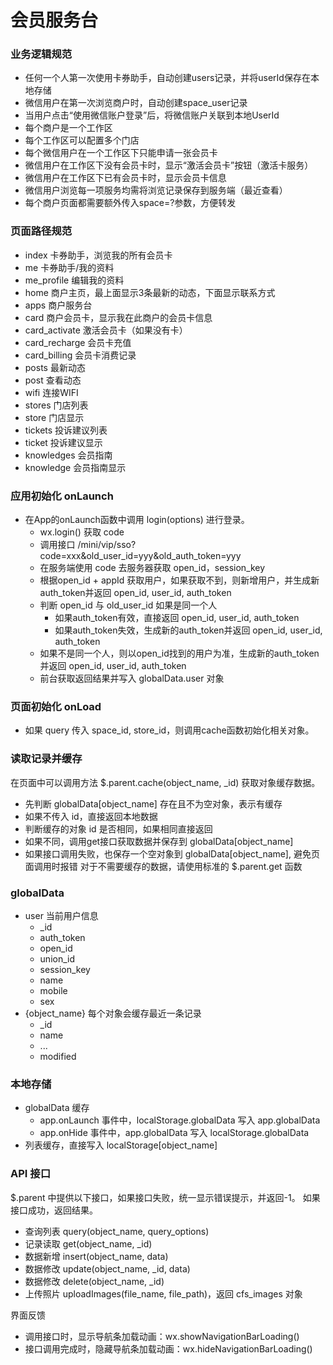 # 会员服务台

### 业务逻辑规范
- 任何一个人第一次使用卡券助手，自动创建users记录，并将userId保存在本地存储
- 微信用户在第一次浏览商户时，自动创建space_user记录
- 当用户点击“使用微信账户登录”后，将微信账户关联到本地UserId
- 每个商户是一个工作区
- 每个工作区可以配置多个门店
- 每个微信用户在一个工作区下只能申请一张会员卡
- 微信用户在工作区下没有会员卡时，显示“激活会员卡”按钮（激活卡服务）
- 微信用户在工作区下已有会员卡时，显示会员卡信息
- 微信用户浏览每一项服务均需将浏览记录保存到服务端（最近查看）
- 每个商户页面都需要额外传入space=?参数，方便转发

### 页面路径规范
- index 卡券助手，浏览我的所有会员卡
- me 卡券助手/我的资料
- me_profile 编辑我的资料
- home 商户主页，最上面显示3条最新的动态，下面显示联系方式
- apps 商户服务台
- card 商户会员卡，显示我在此商户的会员卡信息
- card_activate 激活会员卡（如果没有卡）
- card_recharge 会员卡充值
- card_billing 会员卡消费记录
- posts 最新动态
- post 查看动态
- wifi 连接WIFI
- stores 门店列表
- store 门店显示
- tickets 投诉建议列表
- ticket 投诉建议显示
- knowledges 会员指南
- knowledge 会员指南显示


### 应用初始化 onLaunch
- 在App的onLaunch函数中调用 login(options) 进行登录。
  - wx.login() 获取 code
  - 调用接口 /mini/vip/sso?code=xxx&old_user_id=yyy&old_auth_token=yyy
  - 在服务端使用 code 去服务器获取 open_id，session_key
  - 根据open_id + appId 获取用户，如果获取不到，则新增用户，并生成新auth_token并返回 open_id, user_id, auth_token
  - 判断 open_id 与 old_user_id 如果是同一个人
     - 如果auth_token有效，直接返回 open_id, user_id, auth_token
     - 如果auth_token失效，生成新的auth_token并返回 open_id, user_id, auth_token
  - 如果不是同一个人，则以open_id找到的用户为准，生成新的auth_token并返回 open_id, user_id, auth_token
  - 前台获取返回结果并写入 globalData.user 对象


### 页面初始化 onLoad
  - 如果 query 传入 space_id, store_id，则调用cache函数初始化相关对象。


### 读取记录并缓存
在页面中可以调用方法 $.parent.cache(object_name, _id) 获取对象缓存数据。
- 先判断 globalData[object_name] 存在且不为空对象，表示有缓存
- 如果不传入 id，直接返回本地数据
- 判断缓存的对象 id 是否相同，如果相同直接返回
- 如果不同，调用get接口获取数据并保存到 globalData[object_name] 
- 如果接口调用失败，也保存一个空对象到 globalData[object_name], 避免页面调用时报错
对于不需要缓存的数据，请使用标准的 $.parent.get 函数

### globalData
- user 当前用户信息
  - _id
  - auth_token
  - open_id
  - union_id
  - session_key
  - name
  - mobile
  - sex
- {object_name} 每个对象会缓存最近一条记录
  - _id
  - name
  - ...
  - modified


### 本地存储
- globalData 缓存
  - app.onLaunch 事件中，localStorage.globalData 写入 app.globalData
  - app.onHide 事件中，app.globalData 写入 localStorage.globalData
- 列表缓存，直接写入 localStorage[object_name]


### API 接口
$.parent 中提供以下接口，如果接口失败，统一显示错误提示，并返回-1。 如果接口成功，返回结果。
- 查询列表 query(object_name, query_options)
- 记录读取 get(object_name, _id)
- 数据新增 insert(object_name, data)
- 数据修改 update(object_name, _id, data)
- 数据修改 delete(object_name, _id)
- 上传照片 uploadImages(file_name, file_path)，返回 cfs_images 对象

界面反馈
- 调用接口时，显示导航条加载动画：wx.showNavigationBarLoading()
- 接口调用完成时，隐藏导航条加载动画：wx.hideNavigationBarLoading()
